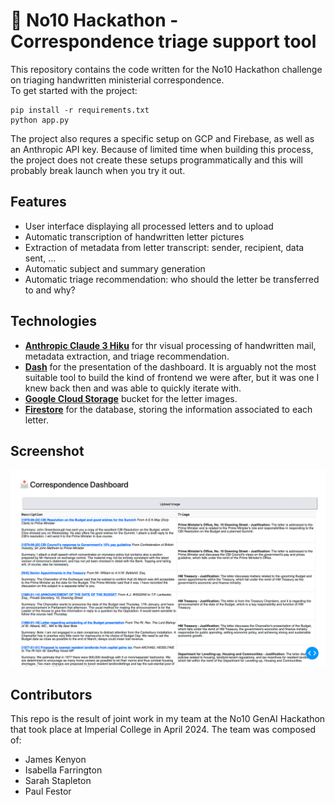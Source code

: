 # 📩 No10 Hackathon - Correspondence triage support tool 

This repository contains the code written for the No10 Hackathon challenge on triaging handwritten ministerial correspondence.   
To get started with the project:
```
pip install -r requirements.txt
python app.py
```

The project also requres a specific setup on GCP and Firebase, as well as an Anthropic API key. Because of limited time when building this process, the project does not create these setups programmatically and this will probably break launch when you try it out.

## Features

 - User interface displaying all processed letters and to upload 
 - Automatic transcription of handwritten letter pictures
 - Extraction of metadata from letter transcript: sender, recipient, data sent, ...
 - Automatic subject and summary generation
 - Automatic triage recommendation: who should the letter be transferred to and why?

## Technologies  
  
- **[Anthropic Claude 3 Hiku](https://www.anthropic.com/news/claude-3-family)** for thr visual processing of handwritten mail, metadata extraction, and triage recommendation.  
- **[Dash](https://github.com/plotly/dash)** for the presentation of the dashboard. It is arguably not the most suitable tool to build the kind of frontend we were after, but it was one I knew back then and was able to quickly iterate with.  
- **[Google Cloud Storage](https://cloud.google.com/storage)** bucket for the letter images.  
- **[Firestore](https://firebase.google.com/docs/database)** for the database, storing the information associated to each letter. 

## Screenshot

![Dashboard screenshot](./app_screenshot.png)

## Contributors

This repo is the result of joint work in my team at the No10 GenAI Hackathon that took place at Imperial College in April 2024. The team was composed of:
 - James Kenyon
 - Isabella Farrington
 - Sarah Stapleton
 - Paul Festor
